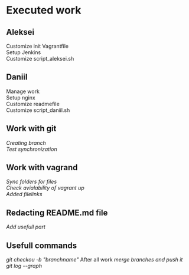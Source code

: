 # Executed work

## Aleksei

Customize init Vagrantfile  
Setup Jenkins  
Customize script_aleksei.sh  

## Daniil

Manage work  
Setup nginx  
Customize readmefile  
Customize script_daniil.sh  

## Work with git 

*Creating branch*  
*Test synchronization*  

## Work with vagrand 

*Sync folders for files*  
*Check avialability of vagrant up*  
*Added filelinks*   

## Redacting README.md file

*Add usefull part*

## Usefull commands

*git checkou -b "branchname"* After all work *merge branches and push it*  
*git log --graph*
